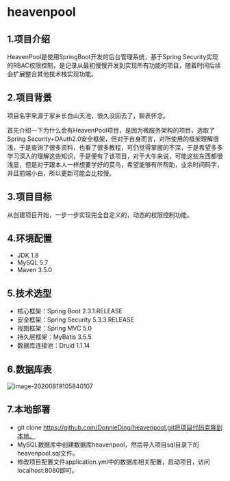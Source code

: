 # heavenpool
## 1.项目介绍

HeavenPool是使用SpringBoot开发的后台管理系统，基于Spring Security实现的RBAC权限控制，是记录从最初慢慢开发到实现所有功能的项目，随着时间后续会扩展整合其他技术栈实现功能。

## 2.项目背景

项目名字来源于家乡长白山天池，很久没回去了，聊表怀念。

首先介绍一下为什么会有HeavenPool项目，是因为微服务架构的项目，选取了Spring Security+OAuth2.0安全框架，但对于自身而言，对所使用的框架理解很浅，于是查询了很多资料，也看了很多教程，可仍觉得掌握的不深，于是希望多多学习深入的理解这些知识，于是便有了该项目，对于大牛来说，可能这些东西都很浅显，但是对于跟本人一样想要学好的菜鸟，希望能够有所帮助，业余时间码字，并且前端小白，所以更新可能会比较慢。

## 3.项目目标

从创建项目开始，一步一步实现完全自定义的，动态的权限控制功能。

## 4.环境配置

- JDK 1.8
- MySQL 5.7
- Maven 3.5.0

## 5.技术选型

- 核心框架：Spring Boot 2.3.1.RELEASE
- 安全框架：Spring Security 5.3.3.RELEASE
- 视图框架：Spring MVC 5.0
- 持久层框架：MyBatis 3.5.5
- 数据库连接池：Druid 1.1.14
## 6.数据库表

![image-20200819105840107](C:\Users\Dcl_Snow\AppData\Roaming\Typora\typora-user-images\image-20200819105840107.png)

## 7.本地部署

- git clone https://github.com/DonnieDing/heavenpool.git将项目代码克隆到本地。
- MySQL数据库中创建数据库heavenpool，然后导入项目sql目录下的heavenpool.sql文件。
- 修改项目配置文件application.yml中的数据库相关配置，启动项目，访问localhost:8080即可。

